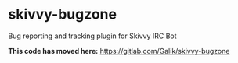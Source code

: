 skivvy-bugzone
==============

Bug reporting and tracking plugin for Skivvy IRC Bot

**This code has moved here:** https://gitlab.com/Galik/skivvy-bugzone
